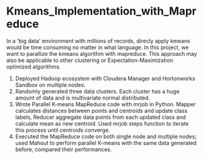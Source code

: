 # Kmeans_Implementation_with_Mapreduce

In a 'big data' environment with millions of records, direcly apply kmeans would be time consuming no matter in what language. In this project, we want to parallize the kmeans algorithm with mapreduce. This approach may also be applicable to other clustering or Expectation-Maximization optimized algorithms.

1. Deployed Hadoop ecosystem with Cloudera Manager and Hortonworks Sandbox on multiple nodes.
2. Randomly generated three data clusters. Each cluster has a huge amount of data and is multivariate normal distributed.
3. Wrote Parallel K-means MapReduce code with mrjob in Python. Mapper calculates distances between points and
centroids and update class labels, Reducer aggregate data points from each updated class and calculate mean as new
centroid. Used mrjob steps function to iterate this process until centroids converge.
4. Executed the MapReduce code on both single node and multiple nodes; used Mahout to perform parallel K-means with
the same data generated before, compared their performances.
